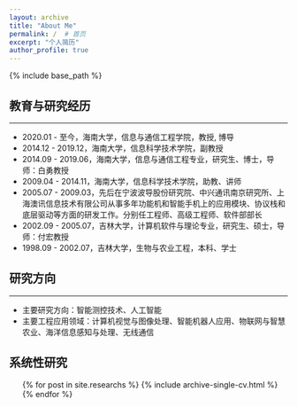 ```yaml
---
layout: archive
title: "About Me"
permalink: /  # 首页
excerpt: "个人简历"
author_profile: true
---
```

<!-- <a href="#top" class="up-to-top">Back to Top</a> -->

{% include base_path %}

## 教育与研究经历
<hr>

* 2020.01 - 至今，海南大学，信息与通信工程学院，教授, 博导
* 2014.12 - 2019.12，海南大学，信息科学技术学院，副教授
* 2014.09 - 2019.06，海南大学，信息与通信工程专业，研究生、博士，导师：白勇教授
* 2009.04 - 2014.11，海南大学，信息科学技术学院，助教、讲师
* 2005.07 - 2009.03，先后在宁波波导股份研究院、中兴通讯南京研究所、上海澳讯信息技术有限公司从事多年功能机和智能手机上的应用模块、协议栈和底层驱动等方面的研发工作。分别任工程师、高级工程师、软件部部长
* 2002.09 - 2005.07，吉林大学，计算机软件与理论专业，研究生、硕士，导师：付宏教授
* 1998.09 - 2002.07，吉林大学，生物与农业工程，本科、学士
  
  
## 研究方向
<hr>

* 主要研究方向：智能测控技术、人工智能
* 主要工程应用领域：计算机视觉与图像处理、智能机器人应用、物联网与智慧农业、海洋信息感知与处理、无线通信


## 系统性研究
<!-- 
  <ul>{% for post in site.publications %}
    {% include archive-single-cv.html %}
  {% endfor %}</ul> 
   -->
<!-- 
  <ul>{% for post in site.research %}
    {% include archive-single-cv.html %}
  {% endfor %}</ul>  -->
<ul>
  {% for post in site.researchs %}
  {% include archive-single-cv.html %}
{% endfor %}

</ul>


<!-- ## Talks
<hr>

  <ul>{% for post in site.talks %}
    {% include archive-single-talk-cv.html %}
  {% endfor %}</ul> -->
  
<!-- ## Teaching
<hr>
  <ul>{% for post in site.teaching %}
    {% include archive-single-cv.html %}
  {% endfor %}</ul> -->

  
